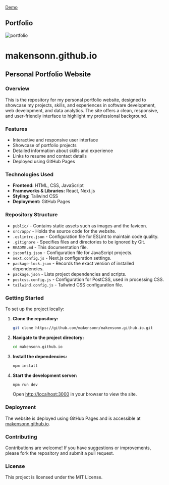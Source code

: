 [Demo](https://makensonn.github.io/)
## Portfolio

![portfolio](https://github.com/makensonn/makensonn.github.io/assets/22712773/c2b3704e-31a5-4bb6-8d81-a92c50590bbe)
 
# makensonn.github.io

## Personal Portfolio Website

### Overview

This is the repository for my personal portfolio website, designed to showcase my projects, skills, and experiences in software development, web development, and data analytics. The site offers a clean, responsive, and user-friendly interface to highlight my professional background.

### Features

- Interactive and responsive user interface
- Showcase of portfolio projects
- Detailed information about skills and experience
- Links to resume and contact details
- Deployed using GitHub Pages

### Technologies Used

- **Frontend:** HTML, CSS, JavaScript
- **Frameworks & Libraries:** React, Next.js
- **Styling:** Tailwind CSS
- **Deployment:** GitHub Pages

### Repository Structure

- `public/` - Contains static assets such as images and the favicon.
- `src/app/` - Holds the source code for the website.
- `.eslintrc.json` - Configuration file for ESLint to maintain code quality.
- `.gitignore` - Specifies files and directories to be ignored by Git.
- `README.md` - This documentation file.
- `jsconfig.json` - Configuration file for JavaScript projects.
- `next.config.js` - Next.js configuration settings.
- `package-lock.json` - Records the exact version of installed dependencies.
- `package.json` - Lists project dependencies and scripts.
- `postcss.config.js` - Configuration for PostCSS, used in processing CSS.
- `tailwind.config.js` - Tailwind CSS configuration file.

### Getting Started

To set up the project locally:

1. **Clone the repository:**

   ```bash
   git clone https://github.com/makensonn/makensonn.github.io.git
   ```

2. **Navigate to the project directory:**

   ```bash
   cd makensonn.github.io
   ```

3. **Install the dependencies:**

   ```bash
   npm install
   ```

4. **Start the development server:**

   ```bash
   npm run dev
   ```

   Open [http://localhost:3000](http://localhost:3000) in your browser to view the site.

### Deployment

The website is deployed using GitHub Pages and is accessible at [makensonn.github.io](https://makensonn.github.io/).

### Contributing

Contributions are welcome! If you have suggestions or improvements, please fork the repository and submit a pull request.

### License

This project is licensed under the MIT License.



